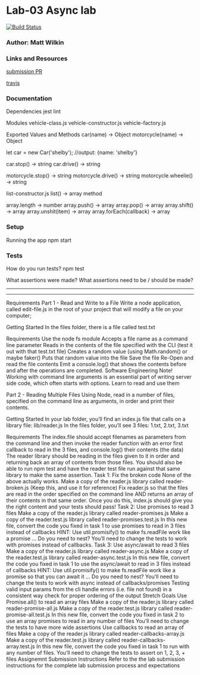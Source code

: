 # Lab-03 Async lab

[![Build Status](https://www.travis-ci.com/mwilkin-401-advanced-javascript/lab-03.svg?branch=master)](https://www.travis-ci.com/mwilkin-401-advanced-javascript/lab-03)

### Author: Matt Wilkin


### Links and Resources
[submission PR](https://github.com/mwilkin-401-advanced-javascript/lab-03/pull/1)

[travis](https://www.travis-ci.com/mwilkin-401-advanced-javascript/lab-03)

### Documentation

Dependencies
jest
lint

Modules
vehicle-class.js
vehicle-constructor.js
vehicle-factory.js

Exported Values and Methods
car(name) -> Object
motorcycle(name) -> Object

let car = new Car('shelby');
//output: {name: 'shelby'}

car.stop() -> string
car.drive() -> string

motorcycle.stop() -> string
motorcycle.drive() -> string
motorcycle.wheelie() -> string

list-constructor.js
list() -> array method

array.length -> number
array.push() -> array
array.pop() -> array
array.shift() -> array
array.unshit(item) -> array
array.forEach(callback) -> array 

### Setup

Running the app
npm start

### Tests
How do you run tests?
npm test

What assertions were made?
What assertions need to be / should be made?

_________________
_________________

Requirements
Part 1 - Read and Write to a File
Write a node application, called edit-file.js in the root of your project that will modify a file on your computer;

Getting Started
In the files folder, there is a file called test.txt

Requirements
Use the node fs module
Accepts a file name as a command line parameter
Reads in the contents of the file specified with the CLI (test it out with that test.txt file)
Creates a random value (using Math.random() or maybe faker()
Puts that random value into the file
Save the file
Re-Open and read the file contents
Emit a console.log() that shows the contents before and after the operations are completed.
Software Engineering Note! Working with command line arguments is an essential part of writing server side code, which often starts with options. Learn to read and use them

Part 2 - Reading Multiple Files
Using Node, read in a number of files, specified on the command line as arguments, in order and print their contents.

Getting Started
In your lab folder, you’ll find an index.js file that calls on a library file: lib/reader.js In the files folder, you’ll see 3 files: 1.txt, 2.txt, 3.txt

Requirements
The index.file should accept filenames as parameters from the command line and then invoke the reader function with an error first callback to read in the 3 files, and console.log() their contents (the data)
The reader library should be reading in the files given to it in order and returning back an array of contents from those files.
You should also be able to run npm test and have the reader test file run against that same library to make the same assertion.
Task 1: Fix the broken code
None of the above actually works.
Make a copy of the reader.js library called reader-broken.js
(Keep this, and use it for reference)
Fix reader.js so that the files are read in the order specified on the command line AND returns an array of their contents in that same order.
Once you do this, index.js should give you the right content and your tests should pass!
Task 2: Use promises to read 3 files
Make a copy of the reader.js library called reader-promises.js
Make a copy of the reader.test.js library called reader-promises.test.js
In this new file, convert the code you fixed in task 1 to use promises to read in 3 files instead of callbacks
HINT: Use util.promisify() to make fs.readFile work like a promise …
Do you need to nest?
You’ll need to change the tests to work with promises instead of callbacks.
Task 3: Use async/await to read 3 files
Make a copy of the reader.js library called reader-async.js
Make a copy of the reader.test.js library called reader-async.test.js
In this new file, convert the code you fixed in task 1 to use the async/await to read in 3 files instead of callbacks
HINT: Use util.promisify() to make fs.readFile work like a promise so that you can await it …
Do you need to nest?
You’ll need to change the tests to work with async instead of callbacks/promises
Testing
valid input params from the cli
handle errors (i.e. file not found) in a consistent way
check for proper ordering of the output
Stretch Goals
Use Promise.all() to read an array files
Make a copy of the reader.js library called reader-promise-all.js
Make a copy of the reader.test.js library called reader-promise-all.test.js
In this new file, convert the code you fixed in task 2 to use an array promises to read in any number of files
You’ll need to change the tests to have more wide assertions
Use callbacks to read an array of files
Make a copy of the reader.js library called reader-callbacks-array.js
Make a copy of the reader.test.js library called reader-callbacks-array.test.js
In this new file, convert the code you fixed in task 1 to run with any number of files.
You’ll need to change the tests to assert on 1, 2, 3, + files
Assignemnt Submission Instructions
Refer to the the lab submission instructions for the complete lab submission process and expectations
